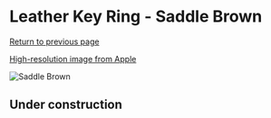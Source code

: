 # Leather Key Ring - Saddle Brown

[Return to previous page](/airtag)

[High-resolution image from Apple](https://store.storeimages.cdn-apple.com/8756/as-images.apple.com/is/MX4M2?wid=4500&hei=4500&fmt=png)

<div style="width: 500px"><img src="/almost_uncompressed/MX4M2.webp" alt="Saddle Brown"></div>

## Under construction
